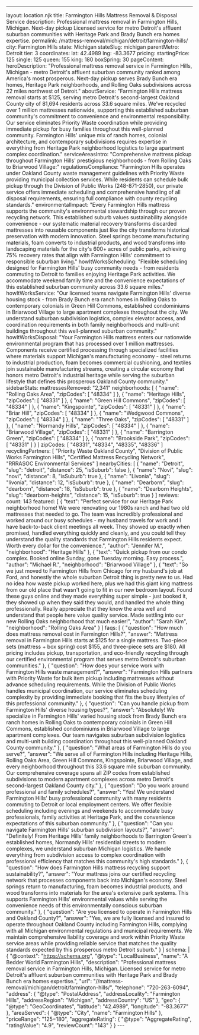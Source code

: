 ---
layout: location.njk
title: Farmington Hills Mattress Removal & Disposal Service
description: Professional mattress removal in Farmington Hills, Michigan. Next-day pickup Licensed service for metro Detroit's affluent suburban communities with Heritage Park and Brady Bunch era homes expertise.
permalink: /mattress-removal/michigan/detroit/farmington-hills/
city: Farmington Hills state: Michigan stateSlug: michigan parentMetro: Detroit tier: 3 coordinates: lat: 42.4989 lng: -83.3677 pricing: startingPrice: 125 single: 125 queen: 155 king: 180 boxSpring: 30 pageContent: heroDescription: "Professional mattress removal service in Farmington Hills, Michigan - metro Detroit's affluent suburban community ranked among America's most prosperous. Next-day pickup serves Brady Bunch era homes, Heritage Park neighborhoods, and Rolling Oaks subdivisions across 22 miles northwest of Detroit." aboutService: "Farmington Hills mattress removal starts at $125, serving metro Detroit's second-largest Oakland County city of 81,694 residents across 33.6 square miles. We've recycled over 1 million mattresses nationwide, supporting this established suburban community's commitment to convenience and environmental responsibility. Our service eliminates Priority Waste coordination while providing immediate pickup for busy families throughout this well-planned community. Farmington Hills' unique mix of ranch homes, colonial architecture, and contemporary subdivisions requires expertise in everything from Heritage Park neighborhood logistics to large apartment complex coordination." serviceAreasIntro: "Comprehensive mattress pickup throughout Farmington Hills' prestigious neighborhoods - from Rolling Oaks to Briarwood Village:" regulationsCompliance: "Farmington Hills operates under Oakland County waste management guidelines with Priority Waste providing municipal collection services. While residents can schedule bulk pickup through the Division of Public Works (248-871-2850), our private service offers immediate scheduling and comprehensive handling of all disposal requirements, ensuring full compliance with county recycling standards." environmentalImpact: "Every Farmington Hills mattress supports the community's environmental stewardship through our proven recycling network. This established suburb values sustainability alongside convenience - our systematic material recovery transforms discarded mattresses into reusable components just like the city transforms historical preservation with modern innovation. Steel springs become manufacturing materials, foam converts to industrial products, and wood transforms into landscaping materials for the city's 600+ acres of public parks, achieving 75% recovery rates that align with Farmington Hills' commitment to responsible suburban living." howItWorksScheduling: "Flexible scheduling designed for Farmington Hills' busy community needs - from residents commuting to Detroit to families enjoying Heritage Park activities. We accommodate weekend family time and the convenience expectations of this established suburban community across 33.6 square miles." howItWorksService: "Our licensed teams navigate Farmington Hills' diverse housing stock - from Brady Bunch era ranch homes in Rolling Oaks to contemporary colonials in Green Hill Commons, established condominiums in Briarwood Village to large apartment complexes throughout the city. We understand suburban subdivision logistics, complex elevator access, and coordination requirements in both family neighborhoods and multi-unit buildings throughout this well-planned suburban community." howItWorksDisposal: "Your Farmington Hills mattress enters our nationwide environmental program that has processed over 1 million mattresses. Components receive certified processing through specialized facilities where materials support Michigan's manufacturing economy - steel returns to industrial production, foam becomes commercial cushioning, and textiles join sustainable manufacturing streams, creating a circular economy that honors metro Detroit's industrial heritage while serving the suburban lifestyle that defines this prosperous Oakland County community." sidebarStats: mattressesRemoved: "2,341" neighborhoods: [ { "name": "Rolling Oaks Area", "zipCodes": [ "48334" ] }, { "name": "Heritage Hills", "zipCodes": [ "48331" ] }, { "name": "Green Hill Commons", "zipCodes": [ "48334" ] }, { "name": "Kingspointe", "zipCodes": [ "48331" ] }, { "name": "Briar Hill", "zipCodes": [ "48334" ] }, { "name": "Wedgwood Commons", "zipCodes": [ "48334" ] }, { "name": "Three Oaks", "zipCodes": [ "48331" ] }, { "name": "Normandy Hills", "zipCodes": [ "48334" ] }, { "name": "Briarwood Village", "zipCodes": [ "48331" ] }, { "name": "Barrington Green", "zipCodes": [ "48334" ] }, { "name": "Brookside Park", "zipCodes": [ "48331" ] } ] zipCodes: [ "48331", "48334", "48335", "48336" ] recyclingPartners: [ "Priority Waste Oakland County", "Division of Public Works Farmington Hills", "Certified Mattress Recycling Network", "RRRASOC Environmental Services" ] nearbyCities: [ { "name": "Detroit", "slug": "detroit", "distance": 25, "isSuburb": false }, { "name": "Novi", "slug": "novi", "distance": 8, "isSuburb": true }, { "name": "Livonia", "slug": "livonia", "distance": 12, "isSuburb": true }, { "name": "Dearborn", "slug": "dearborn", "distance": 18, "isSuburb": true }, { "name": "Dearborn Heights", "slug": "dearborn-heights", "distance": 15, "isSuburb": true } ] reviews: count: 143 featured: [ { "text": "Perfect service for our Heritage Park neighborhood home! We were renovating our 1980s ranch and had two old mattresses that needed to go. The team was incredibly professional and worked around our busy schedules - my husband travels for work and I have back-to-back client meetings all week. They showed up exactly when promised, handled everything quickly and cleanly, and you could tell they understand the quality standards that Farmington Hills residents expect. Worth every dollar for the convenience.", "author": "Jennifer M.", "neighborhood": "Heritage Hills" }, { "text": "Quick pickup from our condo complex. Booked online Sunday, gone Tuesday morning. Easy process.", "author": "Michael R.", "neighborhood": "Briarwood Village" }, { "text": "So we just moved to Farmington Hills from Chicago for my husband's job at Ford, and honestly the whole suburban Detroit thing is pretty new to us. Had no idea how waste pickup worked here, plus we had this giant king mattress from our old place that wasn't going to fit in our new bedroom layout. Found these guys online and they made everything super simple - just booked it, they showed up when they said they would, and handled the whole thing professionally. Really appreciate that they know the area well and understand that people here value quality service. Made settling into our new Rolling Oaks neighborhood that much easier!", "author": "Sarah Kim", "neighborhood": "Rolling Oaks Area" } ] faqs: [ { "question": "How much does mattress removal cost in Farmington Hills?", "answer": "Mattress removal in Farmington Hills starts at $125 for a single mattress. Two-piece sets (mattress + box spring) cost $155, and three-piece sets are $180. All pricing includes pickup, transportation, and eco-friendly recycling through our certified environmental program that serves metro Detroit's suburban communities." }, { "question": "How does your service work with Farmington Hills waste management?", "answer": "Farmington Hills partners with Priority Waste for bulk item pickup including mattresses without advance scheduling requirements. While the Division of Public Works handles municipal coordination, our service eliminates scheduling complexity by providing immediate booking that fits the busy lifestyles of this professional community." }, { "question": "Can you handle pickup from Farmington Hills' diverse housing types?", "answer": "Absolutely! We specialize in Farmington Hills' varied housing stock from Brady Bunch era ranch homes in Rolling Oaks to contemporary colonials in Green Hill Commons, established condominiums in Briarwood Village to large apartment complexes. Our team navigates suburban subdivision logistics and multi-unit building coordination throughout this well-planned Oakland County community." }, { "question": "What areas of Farmington Hills do you serve?", "answer": "We serve all of Farmington Hills including Heritage Hills, Rolling Oaks Area, Green Hill Commons, Kingspointe, Briarwood Village, and every neighborhood throughout this 33.6 square mile suburban community. Our comprehensive coverage spans all ZIP codes from established subdivisions to modern apartment complexes across metro Detroit's second-largest Oakland County city." }, { "question": "Do you work around professional and family schedules?", "answer": "Yes! We understand Farmington Hills' busy professional community with many residents commuting to Detroit or local employment centers. We offer flexible scheduling including evenings and weekends to accommodate busy professionals, family activities at Heritage Park, and the convenience expectations of this suburban community." }, { "question": "Can you navigate Farmington Hills' suburban subdivision layouts?", "answer": "Definitely! From Heritage Hills' family neighborhoods to Barrington Green's established homes, Normandy Hills' residential streets to modern complexes, we understand suburban Michigan logistics. We handle everything from subdivision access to complex coordination with professional efficiency that matches this community's high standards." }, { "question": "How does Farmington Hills mattress recycling support sustainability?", "answer": "Your mattress joins our certified recycling network that processes components back into Michigan's economy. Steel springs return to manufacturing, foam becomes industrial products, and wood transforms into materials for the area's extensive park systems. This supports Farmington Hills' environmental values while serving the convenience needs of this environmentally conscious suburban community." }, { "question": "Are you licensed to operate in Farmington Hills and Oakland County?", "answer": "Yes, we are fully licensed and insured to operate throughout Oakland County including Farmington Hills, complying with all Michigan environmental regulations and municipal requirements. We maintain comprehensive liability coverage and work within Priority Waste service areas while providing reliable service that matches the quality standards expected by this prosperous metro Detroit suburb." } ] schema: | { "@context": "https://schema.org", "@type": "LocalBusiness", "name": "A Bedder World Farmington Hills", "description": "Professional mattress removal service in Farmington Hills, Michigan. Licensed service for metro Detroit's affluent suburban communities with Heritage Park and Brady Bunch era homes expertise.", "url": "//mattress-removal/michigan/detroit/farmington-hills/", "telephone": "720-263-6094", "address": { "@type": "PostalAddress", "addressLocality": "Farmington Hills", "addressRegion": "Michigan", "addressCountry": "US" }, "geo": { "@type": "GeoCoordinates", "latitude": "42.4989", "longitude": "-83.3677" }, "areaServed": { "@type": "City", "name": "Farmington Hills" }, "priceRange": "$125-$180", "aggregateRating": { "@type": "AggregateRating", "ratingValue": "4.9", "reviewCount": "143" } } ---